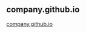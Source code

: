 ## company.github.io
[company.github.io](https://artem-viktorovich/company.github.io/Artem-gid23/index.html)
